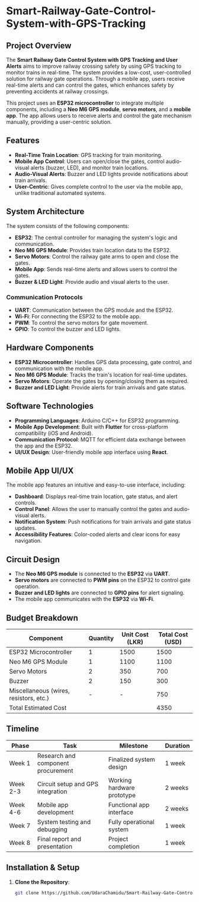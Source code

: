 # Smart-Railway-Gate-Control-System-with-GPS-Tracking

## Project Overview
The **Smart Railway Gate Control System with GPS Tracking and User Alerts** aims to improve railway crossing safety by using GPS tracking to monitor trains in real-time. The system provides a low-cost, user-controlled solution for railway gate operations. Through a mobile app, users receive real-time alerts and can control the gates, which enhances safety by preventing accidents at railway crossings.

This project uses an **ESP32 microcontroller** to integrate multiple components, including a **Neo M6 GPS module**, **servo motors**, and a **mobile app**. The app allows users to receive alerts and control the gate mechanism manually, providing a user-centric solution.

## Features
- **Real-Time Train Location**: GPS tracking for train monitoring.
- **Mobile App Control**: Users can open/close the gates, control audio-visual alerts (buzzer, LED), and monitor train locations.
- **Audio-Visual Alerts**: Buzzer and LED lights provide notifications about train arrivals.
- **User-Centric**: Gives complete control to the user via the mobile app, unlike traditional automated systems.

## System Architecture
The system consists of the following components:
- **ESP32**: The central controller for managing the system's logic and communication.
- **Neo M6 GPS Module**: Provides train location data to the ESP32.
- **Servo Motors**: Control the railway gate arms to open and close the gates.
- **Mobile App**: Sends real-time alerts and allows users to control the gates.
- **Buzzer & LED Light**: Provide audio and visual alerts to the user.

### Communication Protocols
- **UART**: Communication between the GPS module and the ESP32.
- **Wi-Fi**: For connecting the ESP32 to the mobile app.
- **PWM**: To control the servo motors for gate movement.
- **GPIO**: To control the buzzer and LED lights.

## Hardware Components
- **ESP32 Microcontroller**: Handles GPS data processing, gate control, and communication with the mobile app.
- **Neo M6 GPS Module**: Tracks the train's location for real-time updates.
- **Servo Motors**: Operate the gates by opening/closing them as required.
- **Buzzer and LED Light**: Provide alerts for train arrivals and gate status.

## Software Technologies
- **Programming Languages**: Arduino C/C++ for ESP32 programming.
- **Mobile App Development**: Built with **Flutter** for cross-platform compatibility (iOS and Android).
- **Communication Protocol**: MQTT for efficient data exchange between the app and the ESP32.
- **UI/UX Design**: User-friendly mobile app interface using **React**.

## Mobile App UI/UX
The mobile app features an intuitive and easy-to-use interface, including:
- **Dashboard**: Displays real-time train location, gate status, and alert controls.
- **Control Panel**: Allows the user to manually control the gates and audio-visual alerts.
- **Notification System**: Push notifications for train arrivals and gate status updates.
- **Accessibility Features**: Color-coded alerts and clear icons for easy navigation.

## Circuit Design
- The **Neo M6 GPS module** is connected to the **ESP32** via **UART**.
- **Servo motors** are connected to **PWM pins** on the ESP32 to control gate operation.
- **Buzzer and LED lights** are connected to **GPIO pins** for alert signaling.
- The mobile app communicates with the **ESP32** via **Wi-Fi**.

## Budget Breakdown
| Component                              | Quantity | Unit Cost (LKR) | Total Cost (USD) |
|----------------------------------------|----------|-----------------|------------------|
| ESP32 Microcontroller                  | 1        | 1500            | 1500             |
| Neo M6 GPS Module                      | 1        | 1100            | 1100             |
| Servo Motors                           | 2        | 350             | 700              |
| Buzzer                                 | 2        | 150             | 300              |
| Miscellaneous (wires, resistors, etc.) | -        | -               | 750              |
| Total Estimated Cost                   |          |                 | 4350             |

## Timeline
| Phase                       | Task                               | Milestone                    | Duration |
|-----------------------------|------------------------------------|------------------------------|----------|
| Week 1                      | Research and component procurement | Finalized system design      | 1 week   |
| Week 2-3                    | Circuit setup and GPS integration  | Working hardware prototype   | 2 weeks  |
| Week 4-6                    | Mobile app development             | Functional app interface     | 2 weeks  |
| Week 7                      | System testing and debugging       | Fully operational system     | 1 week   |
| Week 8                      | Final report and presentation      | Project completion           | 1 week   |

## Installation & Setup

1. **Clone the Repository**:
   ```bash
   git clone https://github.com/UdaraChamidu/Smart-Railway-Gate-Control-System-with-GPS-Tracking.git
